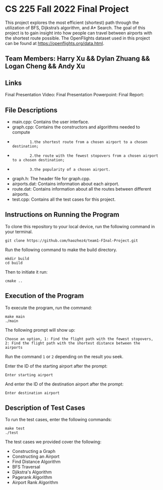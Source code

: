 # CS 225 Fall 2022 Final Project
This project explores the most efficient (shortest) path through the utilization of BFS, Dijkstra’s algorithm, and A* Search. The goal of this project is to gain insight into how people can travel between airports with the shortest route possible. The OpenFlights dataset used in this project can be found at https://openflights.org/data.html.

## Team Members: Harry Xu && Dylan Zhuang && Logan Cheng && Andy Xu

## Links
Final Presentation Video: 
Final Presentation Powerpoint:
Final Report:

## File Descriptions
* main.cpp: Contains the user interface.
* graph.cpp: Contains the constructors and algorithms needed to compute
*             1.the shortest route from a chosen airport to a chosen destination;
*             2.the route with the fewest stopovers from a chosen airport to a chosen destination;
*             3.the popularity of a chosen airport.
* graph.h: The header file for graph.cpp.
* airports.dat: Contains information about each airport.
* route.dat: Contains information about all the routes between different airports.
* test.cpp: Contains all the test cases for this project.

## Instructions on Running the Program

To clone this repository to your local device, run the following command in your terminal.
```
git clone https://github.com/haozhez4/team1-FInal-Project.git
```

Run the following command to make the build directory.
```
mkdir build
cd build
```

Then to initiate it run:
```
cmake ..
```
## Execution of the Program

To execute the program, run the command:
```
make main
./main
```

The following prompt will show up:
```
Choose an option, 1: Find the flight path with the fewest stopovers, 2: Find the flight path with the shortest distance between the airports
```
Run the command ``` 1 ``` or ``` 2 ``` depending on the result you seek.

Enter the ID of the starting airport after the prompt:
```
Enter starting airport
```

And enter the ID of the destination airport after the prompt:
```
Enter destination airport
```



## Description of Test Cases

To run the test cases, enter the following commands:
```
make test
./test
```
The test cases we provided cover the following:
* Constructing a Graph
* Constructing an Airport
* Find Distance Algorithm
* BFS Traversal
* Djikstra's Algorithm
* Pagerank Algorithm
* Airport Rank Algorithm
